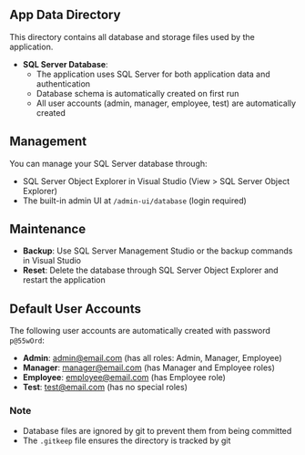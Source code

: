 ## App Data Directory

This directory contains all database and storage files used by the application.

- **SQL Server Database**:
  - The application uses SQL Server for both application data and authentication
  - Database schema is automatically created on first run
  - All user accounts (admin, manager, employee, test) are automatically created

## Management

You can manage your SQL Server database through:
- SQL Server Object Explorer in Visual Studio (View > SQL Server Object Explorer)
- The built-in admin UI at `/admin-ui/database` (login required)

## Maintenance

- **Backup**: Use SQL Server Management Studio or the backup commands in Visual Studio
- **Reset**: Delete the database through SQL Server Object Explorer and restart the application

## Default User Accounts

The following user accounts are automatically created with password `p@55wOrd`:
- **Admin**: admin@email.com (has all roles: Admin, Manager, Employee)
- **Manager**: manager@email.com (has Manager and Employee roles)
- **Employee**: employee@email.com (has Employee role)
- **Test**: test@email.com (has no special roles)

### Note

- Database files are ignored by git to prevent them from being committed
- The `.gitkeep` file ensures the directory is tracked by git
